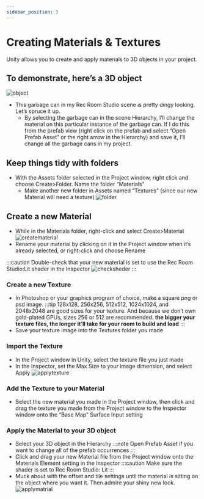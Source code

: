 ```yaml
---
sidebar_position: 5
---
```


# Creating Materials & Textures
Unity allows you to create and apply materials to 3D objects in your project.

## To demonstrate, here’s a 3D object 
![object](/img/object.png)
- This garbage can in my Rec Room Studio scene is pretty dingy looking. Let’s spruce it up.
    - By selecting the garbage can in the scene Hierarchy, I’ll change the material on this particular instance of the garbage can. If I do this from the prefab view (right click on the prefab and select “Open Prefab Asset” or the right arrow in the Hierarchy) and save it, I’ll change all the garbage cans in my project. 

## Keep things tidy with folders
- With the Assets folder selected in the Project window, right click and choose Create>Folder. Name the folder “Materials”
    - Make another new folder in Assets named “Textures” (since our new Material will need a texture)
    ![folder](/img/folder.png)

## Create a new Material
- While in the Materials folder, right-click and select Create>Material
![creatematerial](/img/creatematerial.png)
- Rename your material by clicking on it in the Project window when it’s already selected, or right-click and choose Rename

:::caution
Double-check that your new material is set to use the Rec Room Studio:Lit shader in the Inspector 
![checksheder](/img/checksheder.png)
:::

### Create a new Texture
- In Photoshop or your graphics program of choice, make a square png or psd image. 
:::tip
128x128, 256x256, 512x512, 1024x1024, and 2048x2048 are good sizes for your texture. And because we don’t own gold-plated GPUs, sizes 256 or 512 are recommended. 
**the bigger your texture files, the longer it’ll take for your room to build and load**
:::
- Save your texture image into the Textures folder you made

### Import the Texture

- In the Project window in Unity, select the texture file you just made
- In the Inspector, set the Max Size to your image dimension, and select Apply
![applytexture](/img/applytexture.png)

### Add the Texture to your Material
- Select the new material you made in the Project window, then click and drag the texture you made from the Project window to the Inspector window onto the “Base Map” Surface Input setting

### Apply the Material to your 3D object
- Select your 3D object in the Hierarchy
:::note
Open Prefab Asset if you want to change all of the prefab occurrences
:::
- Click and drag your new Material file from the Project window onto the Materials Element setting in the Inspector
:::caution
Make sure the shader is set to Rec Room Studio: Lit
:::
- Muck about with the offset and tile settings until the material is sitting on the object where you want it. Then admire your shiny new look.
![applymatrial](/img/applymaterial.png)



